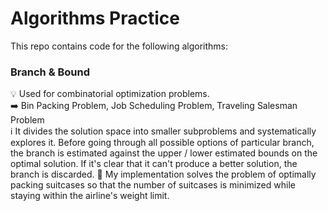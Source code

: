 # Algorithms Practice

This repo contains code for the following algorithms: 

### Branch & Bound
💡 Used for combinatorial optimization problems.  
➡️ Bin Packing Problem, Job Scheduling Problem, Traveling Salesman Problem  
ℹ️ It divides the solution space into smaller subproblems and systematically explores it. Before going through all possible options of particular branch, the branch is estimated against the upper / lower estimated bounds on the optimal solution. If it's clear that it can't produce a better solution, the branch is discarded. 
🛄 My implementation solves the problem of optimally packing suitcases so that the number of suitcases is minimized while staying within the airline's weight limit.
